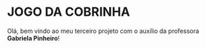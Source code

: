 <h1>JOGO DA COBRINHA</h1>

Olá, bem vindo ao meu terceiro projeto com o auxílio da professora **Gabriela Pinheiro**!